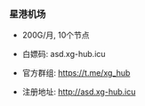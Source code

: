 ### 星港机场
- 200G/月, 10个节点

- 白嫖码: asd.xg-hub.icu

- 官方群组: https://t.me/xg_hub

- 注册地址: http://asd.xg-hub.icu